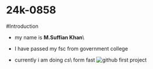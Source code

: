 # 24k-0858
#Introduction
- my name is **M.Suffian Khan**\
* I have passed my fsc from government college 
+ currently i am doing *cs*\ form fast
![github first project](https://www.google.com/url?sa=i&url=https%3A%2F%2Falluniversities.pk%2Flisting%2Ffast-national-university%2F&psig=AOvVaw1oLgLh5lqsh7UaxpFppDIs&ust=1725200959950000&source=images&cd=vfe&opi=89978449&ved=0CBIQjRxqFwoTCIDVhcW4n4gDFQAAAAAdAAAAABAE)
